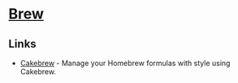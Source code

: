 # [Brew](https://brew.sh/)

## Links

- [Cakebrew](https://github.com/brunophilipe/Cakebrew) - Manage your Homebrew formulas with style using Cakebrew.
